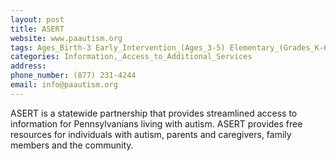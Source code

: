 ```yaml
---
layout: post
title: ASERT
website: www.paautism.org
tags: Ages_Birth-3 Early_Intervention_(Ages_3-5) Elementary_(Grades_K-6) Secondary_(Grades_7-12) Post_Secondary_(High_School_and_Beyond)
categories: Information,_Access_to_Additional_Services
address: 
phone_number: (877) 231-4244
email: info@paautism.org
---
```

ASERT is a statewide partnership that provides streamlined access to information for Pennsylvanians living with autism. ASERT provides free resources for individuals with autism, parents and caregivers, family members and the community.